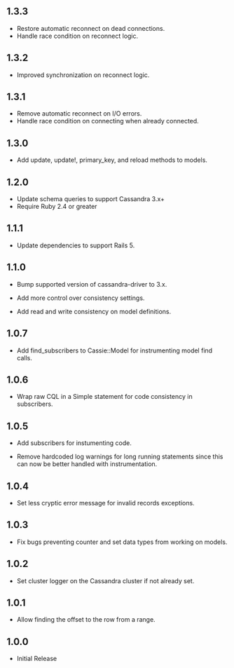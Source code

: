 ## 1.3.3

* Restore automatic reconnect on dead connections.
* Handle race condition on reconnect logic.

## 1.3.2

* Improved synchronization on reconnect logic.

## 1.3.1

* Remove automatic reconnect on I/O errors.
* Handle race condition on connecting when already connected.

## 1.3.0

* Add update, update!, primary_key, and reload methods to models.

## 1.2.0

* Update schema queries to support Cassandra 3.x+
* Require Ruby 2.4 or greater

## 1.1.1
* Update dependencies to support Rails 5.

## 1.1.0

* Bump supported version of cassandra-driver to 3.x.

* Add more control over consistency settings.

* Add read and write consistency on model definitions.

## 1.0.7

* Add find_subscribers to Cassie::Model for instrumenting model find calls.

## 1.0.6

* Wrap raw CQL in a Simple statement for code consistency in subscribers.

## 1.0.5

* Add subscribers for instumenting code.

* Remove hardcoded log warnings for long running statements since this can now be better handled with instrumentation.

## 1.0.4

* Set less cryptic error message for invalid records exceptions.

## 1.0.3

* Fix bugs preventing counter and set data types from working on models.

## 1.0.2

* Set cluster logger on the Cassandra cluster if not already set.

## 1.0.1

* Allow finding the offset to the row from a range.

## 1.0.0

* Initial Release
